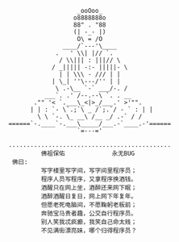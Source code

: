                                         _ooOoo_
                                       o8888888o
                                       88" . "88
                                       (| -_- |)
                                        O\ = /O
                                    ____/`---'\____
                                  .   ' \\| |// `.
                                   / \\||| : |||// \
                                 / _||||| -:- |||||- \
                                   | | \\\ - /// | |
                                 | \_| ''\---/'' | |
                                  \ .-\__ `-` ___/-. /
                               ___`. .' /--.--\ `. . __
                            ."" '< `.___\_<|>_/___.' >'"".
                           | | : `- \`.;`\ _ /`;.`/ - ` : | |
                             \ \ `-. \_ __\ /__ _/ .-` / /
                     ======`-.____`-.___\_____/___.-`____.-'======
                                        `=---='
             
                     .............................................
                              佛祖保佑             永无BUG
                      佛曰:
                              写字楼里写字间，写字间里程序员；
                              程序人员写程序，又拿程序换酒钱。
                              酒醒只在网上坐，酒醉还来网下眠；
                              酒醉酒醒日复日，网上网下年复年。
                              但愿老死电脑间，不愿鞠躬老板前；
                              奔驰宝马贵者趣，公交自行程序员。
                              别人笑我忒疯癫，我笑自己命太贱；
                              不见满街漂亮妹，哪个归得程序员？
             